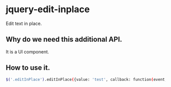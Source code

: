 # jquery-edit-inplace

Edit text in place.

## Why do we need this additional API.

It is a UI component.

## How to use it.
```bash
$('.editInPlace').editInPlace({value: 'test', callback: function(event, options) { console.log('value changed to ' + this.val() +' from ' + options.focusValue});
```

